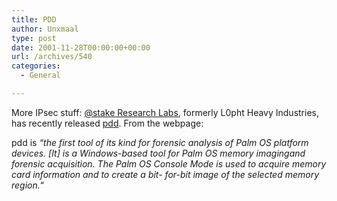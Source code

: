 ```yaml
---
title: PDD
author: Unxmaal
type: post
date: 2001-11-28T00:00:00+00:00
url: /archives/540
categories:
  - General

---
```

More IPsec stuff: [@stake Research Labs][1], formerly L0pht Heavy Industries, has recently released [pdd][2]. From the webpage:

pdd is _&#8220;the first tool of its kind for forensic analysis of Palm OS platform devices. [It] is a Windows-based tool for Palm OS memory imagingand forensic acquisition. The Palm OS Console Mode is used to acquire memory card information and to create a bit- for-bit image of the selected memory region._&#8220;

 [1]: http://www.atstake.com/
 [2]: http://www.atstake.com/research/tools/index.html#pdd